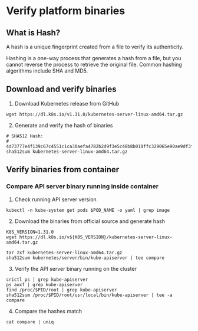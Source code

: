 # Verify platform binaries

## What is Hash?

A hash is a unique fingerprint created from a file to verify its authenticity.

Hashing is a one-way process that generates a hash from a file, but you cannot reverse the process to retrieve the original file. Common hashing algorithms include SHA and MD5.

## Download and verify binaries

1. Download Kubernetes release from GitHub

```
wget https://dl.k8s.io/v1.31.0/kubernetes-server-linux-amd64.tar.gz
```


2. Generate and verify the hash of binaries

```
# SHA512 Hash:
# 4d73777e4f139c67c4551c1ca30aefa4782b2d9f3e5c48b8b010ffc329065e90ae9df3fd515cc13534c586f6edd58c3324943ce9ac48e60bb4fa49113a2e09d4
sha512sum kubernetes-server-linux-amd64.tar.gz
```


## Verify binaries from container


### Compare API server binary running inside container

1. Check running API server version

```
kubectl -n kube-system get pods $POD_NAME -o yaml | grep image
```

2. Download the binaries from official source and generate hash

```
K8S_VERSION=1.31.0
wget https://dl.k8s.io/v${K8S_VERSION}/kubernetes-server-linux-amd64.tar.gz

tar zxf kubernetes-server-linux-amd64.tar.gz
sha512sum kubernetes/server/bin/kube-apiserver | tee compare
```


3. Verify the API server binary running on the cluster

```
crictl ps | grep kube-apiserver
ps auxf | grep kube-apiserver
find /proc/$PID/root | grep kube-apiserver
sha512sum /proc/$PID/root/usr/local/bin/kube-apiserver | tee -a compare
```

4. Compare the hashes match

```
cat compare | uniq
```
